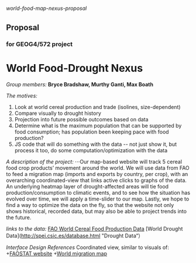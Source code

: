 ###### world-food-map-nexus-proposal ######
## Proposal
### for GEOG4/572 project

# World Food-Drought Nexus #

*Group members:* 
**Bryce Bradshaw, Murthy Ganti, Max Boath**

*The motives:*
1. Look at world cereal production and trade (isolines, size-dependent)
2. Compare visually to drought history
3. Projection into future possible outcomes based on data
4. Determine what is the maximum population that can be supported by food consumption; has population been keeping pace with food production?
5. JS code that will do something with the data -- not just show it, but process it too, do some computation/optimization with the data


*A description of the project:*
⋅⋅⋅Our map-based website will track 5 cereal food crop products’ movement around the world.  We will use data from FAO to feed a migration map (imports and exports by country, per crop), with an overarching coordinated-view that links active clicks to graphs of the data.  An underlying heatmap layer of drought-affected areas will tie food production/consumption to climatic events, and to see how the situation has evolved over time, we will apply a time-slider to our map.  Lastly, we hope to find a way to optimize the data on the fly, so that the website not only shows historical, recorded data, but may also be able to project trends into the future.

*links to the data:*
[FAO World Cereal Food Production Data](http://www.fao.org/faostat/en/#data/QC/visualize "FAO Crop Map")
[World Drought Data](http://spei.csic.es/database.html "Drought Data“）


*Interface Design References*
Coordinated view, similar to visuals of:
+[FAOSTAT website](http://www.fao.org/faostat/en/#data/QC/visualize)
+[World migration map](Migrationsmap.net)
